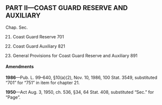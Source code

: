 PART II—COAST GUARD RESERVE AND AUXILIARY
----------

Chap. Sec.

21. Coast Guard Reserve 701

23. Coast Guard Auxiliary 821

25. General Provisions for Coast Guard Reserve and Auxiliary 891

#### Amendments ####

**1986**—Pub. L. 99–640, §10(a)(2), Nov. 10, 1986, 100 Stat. 3549, substituted “701” for “751” in item for chapter 21.

**1950**—Act Aug. 3, 1950, ch. 536, §34, 64 Stat. 408, substituted “Sec.” for “Page”.